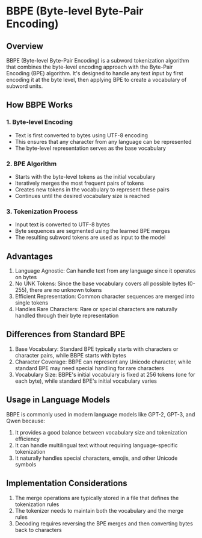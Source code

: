 # BBPE (Byte-level Byte-Pair Encoding)

## Overview
BBPE (Byte-level Byte-Pair Encoding) is a subword tokenization algorithm that combines the byte-level encoding approach with the Byte-Pair Encoding (BPE) algorithm. It's designed to handle any text input by first encoding it at the byte level, then applying BPE to create a vocabulary of subword units.

## How BBPE Works

### 1. Byte-level Encoding
- Text is first converted to bytes using UTF-8 encoding
- This ensures that any character from any language can be represented
- The byte-level representation serves as the base vocabulary

### 2. BPE Algorithm
- Starts with the byte-level tokens as the initial vocabulary
- Iteratively merges the most frequent pairs of tokens
- Creates new tokens in the vocabulary to represent these pairs
- Continues until the desired vocabulary size is reached

### 3. Tokenization Process
- Input text is converted to UTF-8 bytes
- Byte sequences are segmented using the learned BPE merges
- The resulting subword tokens are used as input to the model

## Advantages
1. Language Agnostic: Can handle text from any language since it operates on bytes
2. No UNK Tokens: Since the base vocabulary covers all possible bytes (0-255), there are no unknown tokens
3. Efficient Representation: Common character sequences are merged into single tokens
4. Handles Rare Characters: Rare or special characters are naturally handled through their byte representation

## Differences from Standard BPE
1. Base Vocabulary: Standard BPE typically starts with characters or character pairs, while BBPE starts with bytes
2. Character Coverage: BBPE can represent any Unicode character, while standard BPE may need special handling for rare characters
3. Vocabulary Size: BBPE's initial vocabulary is fixed at 256 tokens (one for each byte), while standard BPE's initial vocabulary varies

## Usage in Language Models
BBPE is commonly used in modern language models like GPT-2, GPT-3, and Qwen because:
1. It provides a good balance between vocabulary size and tokenization efficiency
2. It can handle multilingual text without requiring language-specific tokenization
3. It naturally handles special characters, emojis, and other Unicode symbols

## Implementation Considerations
1. The merge operations are typically stored in a file that defines the tokenization rules
2. The tokenizer needs to maintain both the vocabulary and the merge rules
3. Decoding requires reversing the BPE merges and then converting bytes back to characters